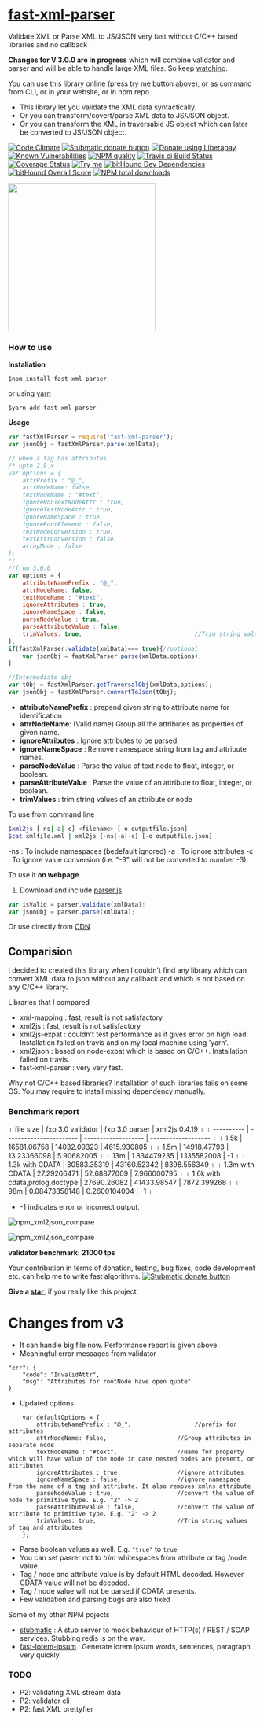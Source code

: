 # [fast-xml-parser](https://www.npmjs.com/package/fast-xml-parser)
Validate XML or Parse XML to JS/JSON very fast without C/C++ based libraries and no callback

**Changes for V 3.0.0 are in progress** which will combine validator and parser and will be able to handle large XML files. So keep [watching](https://github.com/NaturalIntelligence/fast-xml-parser/watchers).

You can use this library online (press try me button above), or as command from CLI, or in your website, or in npm repo.

* This library let you validate the XML data syntactically. 
* Or you can transform/covert/parse XML data to JS/JSON object.
* Or you can transform the XML in traversable JS object which can later be converted to JS/JSON object.

[![Code Climate](https://codeclimate.com/github/NaturalIntelligence/fast-xml-parser/badges/gpa.svg)](https://codeclimate.com/github/NaturalIntelligence/fast-xml-parser) 
[<img src="https://www.paypalobjects.com/webstatic/en_US/btn/btn_donate_92x26.png" alt="Stubmatic donate button"/>](https://www.paypal.com/cgi-bin/webscr?cmd=_s-xclick&hosted_button_id=KQJAX48SPUKNC) 
<a href="https://liberapay.com/amitgupta/donate"><img alt="Donate using Liberapay" src="https://liberapay.com/assets/widgets/donate.svg"></a> 
[![Known Vulnerabilities](https://snyk.io/test/github/naturalintelligence/fast-xml-parser/badge.svg)](https://snyk.io/test/github/naturalintelligence/fast-xml-parser) 
[![NPM quality][quality-image]][quality-url]
[![Travis ci Build Status](https://travis-ci.org/NaturalIntelligence/fast-xml-parser.svg?branch=master)](https://travis-ci.org/NaturalIntelligence/fast-xml-parser) 
[![Coverage Status](https://coveralls.io/repos/github/NaturalIntelligence/fast-xml-parser/badge.svg?branch=master)](https://coveralls.io/github/NaturalIntelligence/fast-xml-parser?branch=master) 
[<img src="https://img.shields.io/badge/Try-me-blue.svg?colorA=FFA500&colorB=0000FF" alt="Try me"/>](https://naturalintelligence.github.io/fast-xml-parser/)
[![bitHound Dev Dependencies](https://www.bithound.io/github/NaturalIntelligence/fast-xml-parser/badges/devDependencies.svg)](https://www.bithound.io/github/NaturalIntelligence/fast-xml-parser/master/dependencies/npm)
[![bitHound Overall Score](https://www.bithound.io/github/NaturalIntelligence/fast-xml-parser/badges/score.svg)](https://www.bithound.io/github/NaturalIntelligence/fast-xml-parser) 
[![NPM total downloads](https://img.shields.io/npm/dt/fast-xml-parser.svg)](https://npm.im/fast-xml-parser)

[quality-image]: http://npm.packagequality.com/shield/fast-xml-parser.svg?style=flat-square
[quality-url]: http://packagequality.com/#?package=fast-xml-parser

<a href="https://opencollective.com/fast-xml-parser/donate" target="_blank">
  <img src="https://opencollective.com/fast-xml-parser/donate/button@2x.png?color=blue" width=300 />
</a>

### How to use
**Installation**

`$npm install fast-xml-parser`

or using [yarn](https://yarnpkg.com/)

`$yarn add fast-xml-parser`

**Usage**
```js
var fastXmlParser = require('fast-xml-parser');
var jsonObj = fastXmlParser.parse(xmlData);

// when a tag has attributes
/* upto 2.9.x
var options = {
    attrPrefix : "@_",
    attrNodeName: false,
    textNodeName : "#text",
    ignoreNonTextNodeAttr : true,
    ignoreTextNodeAttr : true,
    ignoreNameSpace : true,
    ignoreRootElement : false,
    textNodeConversion : true,
    textAttrConversion : false,
    arrayMode : false
};
*/
//from 3.0.0
var options = {
    attributeNamePrefix : "@_",
    attrNodeName: false,
    textNodeName : "#text",
    ignoreAttributes : true,
    ignoreNameSpace : false,
    parseNodeValue : true,
    parseAttributeValue : false,
    trimValues: true,                                //Trim string values of tag and attributes 
};
if(fastXmlParser.validate(xmlData)=== true){//optional
	var jsonObj = fastXmlParser.parse(xmlData,options);
}

//Intermediate obj
var tObj = fastXmlParser.getTraversalObj(xmlData,options);
var jsonObj = fastXmlParser.convertToJson(tObj);

```

* **attributeNamePrefix** : prepend given string to attribute name for identification
* **attrNodeName**: (Valid name) Group all the attributes as properties of given name.  
* **ignoreAttributes** : Ignore attributes to be parsed.
* **ignoreNameSpace** : Remove namespace string from tag and attribute names. 
* **parseNodeValue** : Parse the value of text node to float, integer, or boolean.
* **parseAttributeValue** : Parse the value of an attribute to float, integer, or boolean.
* **trimValues** : trim string values of an attribute or node

To use from command line
```bash
$xml2js [-ns|-a|-c] <filename> [-o outputfile.json]
$cat xmlfile.xml | xml2js [-ns|-a|-c] [-o outputfile.json]
```

-ns : To include namespaces (bedefault ignored)
-a : To ignore attributes
-c : To ignore value conversion (i.e. "-3" will not be converted to number -3)

To use it **on webpage**

1. Download and include [parser.js](https://github.com/NaturalIntelligence/fast-xml-parser/blob/master/lib/parser.js)
```js
var isValid = parser.validate(xmlData);
var jsonObj = parser.parse(xmlData);
```

Or use directly from [CDN](https://cdnjs.com/libraries/fast-xml-parser)

## Comparision
I decided to created this library when I couldn't find any library which can convert XML data to json without any callback and which is not based on any C/C++ library.

Libraries that I compared
* xml-mapping : fast, result is not satisfactory
* xml2js : fast, result is not satisfactory
* xml2js-expat : couldn't test performance as it gives error on high load. Installation failed on travis and on my local machine using 'yarn'.
* xml2json : based on node-expat which is based on C/C++. Installation failed on travis.
* fast-xml-parser : very very fast.

Why not C/C++ based libraries?
Installation of such libraries fails on some OS. You may require to install missing dependency manually.

### Benchmark report

। file size | fxp 3.0 validator | fxp 3.0 parser | xml2js 0.4.19 ।
। ---------- | ----------------------- | ------------------- | ------------------- ।
। 1.5k | 16581.06758 | 14032.09323 | 4615.930805 ।
। 1.5m | 14918.47793 | 13.23366098 | 5.90682005 ।
। 13m | 1.834479235 | 1.135582008 | -1 ।
। 1.3k with CDATA | 30583.35319 | 43160.52342 | 8398.556349 ।
। 1.3m with CDATA | 27.29266471 | 52.68877009 | 7.966000795 ।
। 1.6k with cdata,prolog,doctype | 27690.26082 | 41433.98547 | 7872.399268 ।
। 98m | 0.08473858148 | 0.2600104004 | -1 ।

* -1 indicates error or incorrect output.

![npm_xml2json_compare](static/img/fxpv3-vs-xml2jsv0419_chart.png)

![npm_xml2json_compare](static/img/fxp-validatorv3.png)



**validator benchmark: 21000 tps**

Your contribution in terms of donation, testing, bug fixes, code development etc. can help me to write fast algorithms.
[<img src="https://www.paypalobjects.com/webstatic/en_US/btn/btn_donate_92x26.png" alt="Stubmatic donate button"/>](https://www.paypal.com/cgi-bin/webscr?cmd=_s-xclick&hosted_button_id=KQJAX48SPUKNC) 

**Give a [star](https://github.com/NaturalIntelligence/fast-xml-parser)**, if you really like this project.

# Changes from v3

* It can handle big file now. Performance report is given above.
* Meaningful error messages from validator

```
"err": {
    "code": "InvalidAttr",
    "msg": "Attributes for rootNode have open quote"
}
```

* Updated options 

```
    var defaultOptions = {
        attributeNamePrefix : "@_",                  //prefix for attributes
        attrNodeName: false,                    //Group attributes in separate node
        textNodeName : "#text",                 //Name for property which will have value of the node in case nested nodes are present, or attributes
        ignoreAttributes : true,                //ignore attributes
        ignoreNameSpace : false,                //ignore namespace from the name of a tag and attribute. It also removes xmlns attribute
        parseNodeValue : true,                  //convert the value of node to primitive type. E.g. "2" -> 2
        parseAttributeValue : false,            //convert the value of attribute to primitive type. E.g. "2" -> 2
        trimValues: true,                       //Trim string values of tag and attributes 
    };
```
* Parse boolean values as well. E.g. `"true"` to `true` 
* You can set pasrer not to *trim* whitespaces from attribute or tag /node value.
* Tag / node and attribute value is by default HTML decoded. However CDATA value will not be decoded.
* Tag / node value will not be parsed if CDATA presents.
* Few validation and parsing bugs are also fixed


Some of my other NPM pojects
 - [stubmatic](https://github.com/NaturalIntelligence/Stubmatic) : A stub server to mock behaviour of HTTP(s) / REST / SOAP services. Stubbing redis is on the way.
  - [fast-lorem-ipsum](https://github.com/amitguptagwl/fast-lorem-ipsum) : Generate lorem ipsum words, sentences, paragraph very quickly.

### TODO
* P2: validating XML stream data
* P2: validator cli
* P2: fast XML prettyfier
